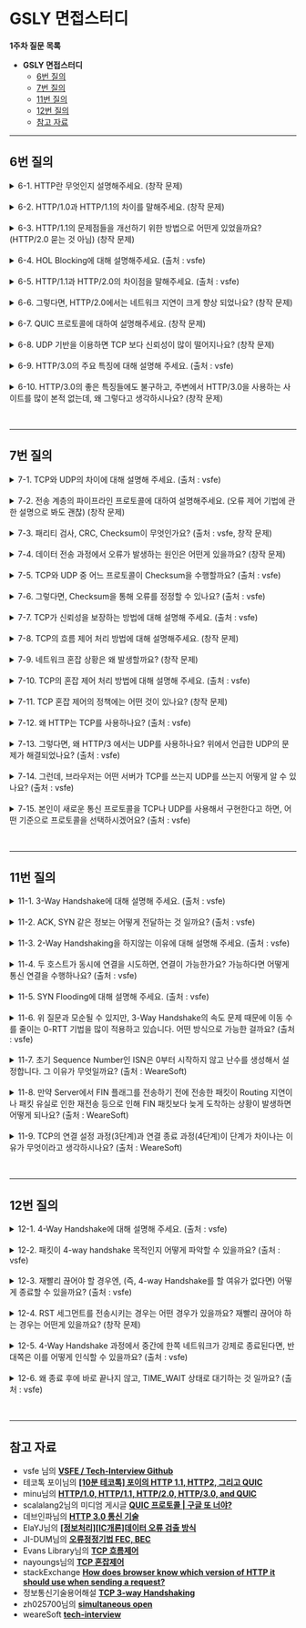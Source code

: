 
# GSLY 면접스터디

**1주차 질문 목록**

- **GSLY 면접스터디**
  - [6번 질의](#6번-질의)
  - [7번 질의](#7번-질의)
  - [11번 질의](#11번-질의)
  - [12번 질의](#12번-질의)
  - [참고 자료](#참고-자료)

<hr>

## 6번 질의

<details><summary>6-1. HTTP란 무엇인지 설명해주세요. (창작 문제)</summary>

<br>

- HTTP(HyperText Transfer Protocol)는 문서 간 링크를 통하여 연결할 수 있는 HTML 같은 Hyptertext를 전송하는 프로토콜

- 애플리케이션 레이어에 위치

</details>

<br>

<details><summary>6-2. HTTP/1.0과 HTTP/1.1의 차이를 말해주세요. (창작 문제)</summary>

<br>

- <ins><strong>HTTP/1.0</strong></ins>
  - 하나의 요청-응답 마다 새로운 TCP 연결 → 성능 저하
    - 매번 TCP 연결을 계속 하니 RTT(Round Trip Time, 패킷 왕복시간)가 늘어남
  - HTTP 헤더에 호스트 헤더가 없음
    - 하나의 IP에서 여러 개의 도메인을 운영할 수 없음

- <ins><strong>HTTP/1.1</strong></ins>
  - <ins><strong>지속적 연결(Persistent Connection)</strong></ins>을 default로 설정하여, 지정한 timeout 동안 커넥션을 닫지 않고 유지 → 하나의 TCP 연결을 통해 여러 요청-응답 가능
  - <ins><strong>파이프라이닝(Pipelining)</strong></ins> 도입을 통해 요청이 응답을 기다리지 않고 순차적으로 여러 요청을 연속적으로 보낼 수 있게 됨
  - 호스트 헤더 추가를 통해 가상 호스팅(virtual hosting, 하나의 서버에 여러 개의 도메인 이름을 호스팅하는 방식)이 가능하게 됨
  - 대역폭 최적화시켰음
    - HTTP/1.0은 다운로드 도중 끊기면 다시 다운로드가 불가능하고 새로 받아야했음
    - HTTP/1.1은 Range:bytes 헤더를 추가하여 다운로드 재개 요청 가능
  - 강력한 인증을 위해 프록시 관련 헤더도 추가됨
    - proxy-authentication, proxy-authorization

</details>

<br>

<details><summary>6-3. HTTP/1.1의 문제점들을 개선하기 위한 방법으로 어떤게 있었을까요? (HTTP/2.0 묻는 것 아님) (창작 문제)</summary>

<br>

- 주로 프론트엔드 단의 최적화 내용

1. Image Spriting (이미지 스프라이트) : 다양한 이미지 파일의 요청 횟수를 줄이기 위해, 하나의 큰 이미지로 만든 다음 CSS에서 해당 이미지의 좌표값을 지정하여 표시하는 방법

2. Domain Sharding (도메인 분할) : 브라우저들이 여러 개의 연결을 생성하여 병렬로 요청 보내는 것

3. Minified CSS/JS : 데이터의 용량을 줄이기 위해 CSS, JS 축소

4. Load Faster : head 태그에 JS를 삽입하고 async나 defer 옵션을 이용하여 브라우저 파싱을 block 하지 않고 로드

5. Data URI Scheme : HTML 문서 내 이미지 리소스를 Base64로 인코딩된 이미지 데이터로 직접 기술하는 방법을 통해 서버로의 요청을 줄임

6. 구글의 SPDY 프로토콜 : Throughput이 아닌 Latency 관점에서 고속화한 새로운 프로토콜이다. 스피디 프로토콜은 HTTP/2.0의 기반 프로토콜이 됨

</details>

<br>

<details><summary>6-4. HOL Blocking에 대해 설명해주세요. (출처 : vsfe)</summary>

<br>

- HOL Blocking (Head Of Line Blocking)은 어떤 요청에 병목이 생겨서 전체적으로 latency가 증가하는 것이다.

- 웹에서 HOL Blocking을 말할 때는 `HTTP 에서의 HOL Blocking`과 `TCP 에서의 HOL Blocking`이 있다.

<br>

- <ins><strong>HTTP 에서의 HOL Blocking</strong></ins>
    - HTTP/1.1에 도입된 파이프라인 때문에 발생한 문제
    - 요청-응답 1쌍은 항상 순서를 유지하면서 동기적으로 수행됨
    - ex) A, B, C 요청이 순서대로 가는 상황에 A 요청이 다른 요청에 비해 오래 걸리는 상황이다. 이때, A가 완료되기 전까지 B와 C는 block 되고 기다려야 한다. → 병목 발생

- <ins><strong>TCP 에서의 HOL Blocking</strong></ins>
    - TCP의 고질적인 문제이다.
    - TCP는 패킷 전송 과정에서 신뢰성 때문에 전달을 보장한다. 이 때문에 패킷이 손실된 경우에는 재전송한다.
    - ex) A, B, C 패킷이 순서대로 가다가 A 패킷이 손실되면 재전송 되기 전까지 B, C 패킷은 기다려야 한다. → 병목 발생

</details>

<br>

<details><summary>6-5. HTTP/1.1과 HTTP/2.0의 차이점을 말해주세요. (출처 : vsfe)</summary>

<br>

- HTTP/2.0은 HTTP/1.1의 문제를 해결하면서 성능을 향상시키기 위해 등장했음

- HTTP/1.1의 대표적인 문제 → HOL Blocking, 중복 헤더(Compression header), 무거운 헤더

- HTTP/2.0에서는 아래와 같이 문제를 해결한다.

  - <ins><strong>바이너리 프레이밍 계층 이용</strong></ins>
    - text로 왔다갔다 하던 데이터를 바이너리 프레임으로 인코딩하여 전송
    - 파싱 속도, 전송 속도 크게 증가
    - `\r`, `\n` 과 같이 개행문자로 헤더와 바디가 구분되던 것이 layer로 구분할 수 있게 되어서 오류 발생 가능성이 줄었음

  - <ins><strong>멀티플렉싱 (Multiplexing)</strong></ins>
    - 연결된 커넥션 내에서 양방향으로 메시지를 주고받는 하나의 큰 흐름인 **Stream**을 이용
    - Stream안에 다수의 Frame으로 이루어진 Message를 담아서 전송
    - 이러한 Stream들이 병렬적으로 처리되어 HTTP 요청과 응답이 비동기적으로 처리됨 → HOL Blocking 문제 해결

  - <ins><strong>헤더 압축</strong></ins>
    - HTTP/1.1에는 많은 헤더가 추가되었었고, 또 그는 매 요청마다 전송되었었음
    - 이러한 중복 헤더 문제 해결을 위해, HTTP/2.0에서는 헤더 내용 중 중복되는 헤더는 정적 테이블에 캐싱해놓고 중복되지 않는 헤더만 보냄
    - 이때, 중복되는 헤더는 허프만 인코딩을 통해 더욱 압축해서 보냄
    - 결과적으로 HTTP/1.1에 비하여 헤더의 크기가 약 85% 줄어듦
    - > 허프만 인코딩 : 문자열을 문자 단위로 쪼개 빈도수를 세어 빈도가 높은 정보는 적은 비트수를 사용해 표현하고, 빈도가 낮은 정보는 비트 수를 많이 사용하여 전체 데이터 표현에 필요한 비트양을 줄이는 알고리즘

- Server Push 기능도 제공한다. (HTML 문서 상에 필요한 리소스를 클라이언트 요청 없이 보낼 수 있음)

<br>

</details>

<br>

<details><summary>6-6. 그렇다면, HTTP/2.0에서는 네트워크 지연이 크게 향상 되었나요? (창작 문제)</summary>

<br>

- HTTP/1.1에서 HTTP/2.0으로 넘어가면서 기대했던 효과보다는 생각보다 네트워크 지연이 줄지 않았음

- 사실 이는 HTTP가 TCP를 이용하기 때문이었는데, TCP의 고질적인 문제였음

- TCP에서도 HOL Blocking 문제가 발생
  - 패킷 전송 과정에서 신뢰성 때문에 전달을 보장한다. 이 때문에 패킷이 손실된 경우에는 재전송하면서 생기는 병목 현상

- 이 문제를 해결하기 위한 것이 QUIC 프로토콜

</details>

<br>

<details><summary>6-7. QUIC 프로토콜에 대하여 설명해주세요. (창작 문제)</summary>

<br>

- QUIC(Quick Udp Internet Connections) 프로토콜이란, UDP를 사용하여 빠르게 인터넷에 연결하는 프로토콜이다.

- QUIC 프로토콜은 Application과 Transport 계층을 애매하게 걸치고 있음

- UDP 위에서 동작하기에 전송 속도가 굉장히 빠름

- 독립 스트림 방식을 도입하여, 요청마다 다른 스트림을 사용하도록 스트림을 나눴음
    - A가 블록되어도 B나 C는 여전히 가게 되어서 TCP의 고절직 문제인 HOL Blocking 해결

- TCP/IP와 TLS 레이어가 나뉘어져 있어서 발생하던 불필요한 RTT를 줄였음
  - 어차피 SSL 인증을 위해 TLS 연결할 것을 생각하고 QUIC에 TLS 연결까지 같이 탑재해버렸음 → 커넥션 과정을 축소시켜 더욱 빠른 전송 속도

- 네트워크가 변경되어도 연결이 유지됨
  - 한 번 연결되면, connection ID를 클라이언트에게 부여하기에, 클라이언트의 IP가 변경되어도 기존의 연결을 계속 유지 가능

</details>

<br>

<details><summary>6-8. UDP 기반을 이용하면 TCP 보다 신뢰성이 많이 떨어지나요? (창작 문제)</summary>

<br>

- UDP 프로토콜은 신뢰성 보장을 못하는 것이 아니라 "안" 하는 것이다.

- 강제되던 TCP와는 다르게 필요에 따라 UDP의 신뢰성을 커스텀 할 수 있음

</details>

<br>

<details><summary>6-9. HTTP/3.0의 주요 특징에 대해 설명해 주세요. (출처 : vsfe)</summary>

<br>

- QUIC 위에서 돌아가는 HTTP가 HTTP/3.0

</details>

<br>

<details><summary>6-10. HTTP/3.0의 좋은 특징들에도 불구하고, 주변에서 HTTP/3.0을 사용하는 사이트를 많이 본적 없는데, 왜 그렇다고 생각하시나요? (창작 문제)</summary>

<br>

1. 기존 체계 호환 문제

- HTTP/1.1이나 HTTP/2 기반의 최적화를 이미 적용한 기업의 경우 오히려 신기술 도입 시 성능이 반감될 수 있음
  - ex) 브라우저의 병렬 다운로드를 통해 리소스를 빠르게 받아오는 도메인 분할(domain sharding) 기법을 적용한 경우

<br>

2. 암호화로 인하여 네트워크 제어가 힘듦

- QUIC는 기존에 암호화하지 않던 헤더 필드도 암호화하기에, ISP나 네트워크 중계회사에서 이 헤더 필드를 읽을 수 없어서 네트워크 혼잡을 관리하기 위한 네트워크를 최적화하기 힘들어짐
- ex) 패킷이 ACK인지 재전송인지 알기 어렵고 RTT 추정도 힘듦

<br>

3. QUIC가 CPU를 많이 사용함

- QUIC는 TCP보다 CPU를 3.5% 더 사용해서, 추가적인 CPU 사용이 아직은 도입하는 것을 주저하게 함

</details>

<br><hr>

## 7번 질의

<details><summary>7-1. TCP와 UDP의 차이에 대해 설명해 주세요. (출처 : vsfe)</summary>

<br>

- <ins><strong>TCP (Transmission Control Protocol)</strong></ins>

    <p align="center"><img src="../image/2024.03.08-신재윤-image01.png" height="50%", width="75%"></p>

  - 신뢰성 있는 데이터 통신을 가능하게 해주는 연결 지향형 프로토콜
      - 3-way handshaking 과정을 통해 연결하고 통신이 끝나면 4-way handshaking 과정을 통해 연결을 해제

  - 파이프라인 방법을 사용하여, 한 번에 데이터를 쏟아붓는다
    - ACK가 돌아올 때까지 기다리지 않고 다음 데이터를 전송

  - 흐름 제어
      - 송신 측에서 데이터 처리 속도 조절하여 수신 측의 버퍼 오버플로우 방지 (버퍼 크기 차이)
      - 송신 측에서 감당이 안되게 많은 데이터를 빠르게 보내 수신측에서 문제 발생하는 것 방지
      - (7-8번 문제와 관련)

  - 혼잡 제어
    - 네트워크 내의 패킷 수가 과도하게 증가하지 않도록 방지
    - 정보의 소통량이 과다하면 패킷을 조금만 전송하여 혼잡 붕괴 현상이 일어나는 것 막음
    - (7-10번 문제와 관련)

  - UDP 보다 신뢰성이 좋지만, 속도는 느림

  - 모든 TCP 연결은 전이중(Full-Duplex), 점대점(Point to Point) 방식
    - 전이중 : 전송이 양방향으로 동시에 일어날 수 있으며, 바이트 스트림을 사용함
    - 점대점 : 각 연결이 정확히 2개의 종단점을 가짐
    - 멀티캐스팅, 브로드캐스팅 지원 x

<br>

- <ins><strong>UDP (User Datagram Protocol)</strong></ins>

    <p align="center"><img src="../image/2024.03.08-신재윤-image02.png" height="50%", width="75%"></p>

  - 비 연결형으로 데이터그램 단위로 데이터를 처리하는 프로토콜
      - 데이터그램 : 독립적인 관계를 지니는 패킷
      - 데이터의 전송 순서가 바뀔 수 있음
      - 서버와 클라이언트는 `1:1`, `1:N`, `N:M`으로 연결 가능

  - 데이터의 수신 여부를 따로 확인하지 않음 → 패킷 오버헤드 적음 → 네트워크 부하 감소

  - TCP보다 전송속도가 빠르며, 신뢰성이 낮음

</details>

<br>

<details><summary>7-2. 전송 계층의 파이프라인 프로토콜에 대하여 설명해주세요. (오류 제어 기법에 관한 설명으로 봐도 괜찮) (창작 문제)</summary>

<br>

- <ins>파이프라인 프로토콜이란, 패킷 송수신 측면에서 일련의 단계 또는 처리 단계를 통해 데이터를 전송하는 방법</ins>

- 필요한 이유
  - 기존의 상황에서는 RTT(Round Trip Time, 왕복시간) 동안 아무것도 보낼 수 없기에 네트워크 활용률이 낮다.
  - 더 많이 보내는 형식으로 네트워크의 활용률을 높이기 위해 파이프라인 프로토콜은 필요하다

- 장점
  - 더 빠른 전송 속도를 허용하고, 네트워크 정체를 줄여서 네트워크 성능을 향상시킬 수 있음
  - 장거리 데이터 전송에 사용할 수 있어서 광역 네트워크에서 사용하기에 적합

- 단점
  - 구현하기 복잡할 수 있어서, 네트워크 문제 발생 시 문제 해결 어려울 수 있음
  - 네트워크에 대기 시간을 도입하여 전송 속도를 저하시킬 수도 있음


- <ins><strong>Stop-and-Wait</strong></ins>

    <p align="center"><img src="../image/2024.03.08-신재윤-image11.png" height="50%", width="75%"></p>

    - ACK 오기 전까지 멈추는거

- <ins><strong>Go-Back-N (GBN, N부터 반복)</strong></ins>

    <p align="center"><img src="../image/2024.03.08-신재윤-image12.png" height="50%", width="75%"></p>

    - 송신 측에서 확인 응답(ACK)을 받지 않고, 여러 패킷을 전송할 수 있음
    - 파이프라인에서 확인 응답이 안 된 패킷의 최대 허용 수 N보다 크면 안됨
    - Sliding Window 프로토콜 이라고도 부름
    - 패킷 하나에서 오류가 발생하는 경우, 윈도우 내의 모든 패킷 재전송 → 불필요한 작업 많이함

- <ins><strong>Selective Repeat ARQ (SR, 선택적 반복)</strong></ins>

    <p align="center"><img src="../image/2024.03.08-신재윤-image13.png" height="50%", width="75%"></p>

    - 수신측에서 오류가 발생한 패킷만을 다시 재전송하는 방법으로 불필요한 작업을 피하게 만듦 
    - ex) 윈도우 크기가 3, 패킷이 `0, 1, 2, 3` 인 경우, `ACK 0, ACK 1, ACK 2` 모두 유실되어서 패킷 0부터 다시 보낸다고 하자.
      - `ACK 0, ACK 1, ACK 2` 패킷을 유실해서 패킷 0부터 보내는거야?
      - `ACK 0, ACK 1, ACK 2` 패킷은 정상적으로 받았는데, `ACK 3`이 손실된 상태여서 다음 번호인 패킷 0을 보내는거야?
      - 이런 애매모호한 상황이 생김 → 그래서 패킷 번호눈 윈도우 크기보다 두 배가 넘도록 해야함

</details>

<br>

<details><summary>7-3. 패리티 검사, CRC, Checksum이 무엇인가요? (출처 : vsfe, 창작 문제)</summary>

<br>

- <ins><strong>패리티 검사</strong></ins>

  - 오류를 검출하는 방식으로, 1의 개수를 짝수 개로 맞춰서 보낼 지 홀수 개로 맞춰서 보낼 지 송신측과 수신측이 약속하고 여분의 bit (패리티 비트)를 채워서 보내는 방식

  - Single-bit Error 같은 홀수 개의 오류만 검출 가능, 짝수 개의 오류 검출 불가능
      - 이를 해결하기 위한 2차원 패리티 검사가 탄생
      - 수평(LRC), 수직(VRC) 패리티 비트를 추가하고 카운트 하는 방식
      - 하지만 수평과 수직으로 짝수 개씩 똑같이 바뀐다면 역시나 검출 불가능 → <ins>패리티 검사의 근본적인 한계</ins>

<br>

- <ins><strong>CRC (Cyclic Redundancy Check, 순환 중복 검사)</strong></ins>

  - 패리티 검사의 한계를 채워주기 위해 나온 오류 검출 방식

  - 데이터에 오류가 발생했는지 확인하는 코드를 데이터 뒤에 확장 데이터를 덧붙여 보내는 방식

  - <ins>나눗셈을 이용하여 오류를 검출</ins>하는 방식이다. 정해진 숫자로 나눴을 때, 무조건 나머지가 0이 되어야 한다. 보내는 확장 데이터가 나눌 때 사용하는 숫자이다.

<br>

- <ins><strong>Checksum</strong></ins>

  - 체크섬은 오류를 검출하는 방식으로 송신된 헤더와 데이터의 무결성을 검사하는 것이다.

  - 송신된 데이터의 체크섬과 수신된 데이터의 체크섬 값을 비교하고 올바르게 왔는지 확인하는 것

  - <ins>합계로 오류를 검출</ins>하는 방식이다.

  - 체크섬 계산 방법

    1. 데이터를 2Byte 단위로 나눠서 더함 (odd byte의 경우 뒤를 0으로 패딩)
    2. 덧셈 결과가 2Byte 초과하면 올림수(carry)를 하위 바이트에 더함
    3. 덧셈 결과에 1의 보수를 취함

</details>

<br>

<details><summary>7-4. 데이터 전송 과정에서 오류가 발생하는 원인은 어떤게 있을까요? (창작 문제)</summary>

<br>

1. 감쇠 (Attenuation) : 전송 신호가 전송 매체를 통과하는 과정에서 거리에 따라 점차 약해지는 현상

2. 지연 왜곡 (Delay Distortion) : 유선 전송 매체에서 주로 발생하는데, 하나의 전송 매체를 통해 여러 신호를 전달했을 경우 주파수에 따라 속도가 달라지면서 생기는 오류

3. 상호 변조 잡음 (Intermodulation Noise) : 서로 다른 주파수들이 하나의 전송 매체를 공유할 때, 주파수 간 합이나 차로 인하여 새로운 주파수가 생성되는 잡음

4. 충격 잡음 (Impulse Noise) : 번개와 같은 외부적인 충격이나 기계적인 통신 시스템의 결함 등 순간적으로 높은 진폭이 발생하는 잡음

</details>

<br>

<details><summary>7-5. TCP와 UDP 중 어느 프로토콜이 Checksum을 수행할까요? (출처 : vsfe)</summary>

<br>

- TCP 헤더와 UDP 헤더 모두에 체크섬이 있다. 둘 다 수행한다.

- TCP는 필수적으로 체크섬 과정을 수행

- UDP의 체크섬은 선택과정이면서, 에러 복구를 위한 필드가 불필요하기 때문에 TCP 헤더에 비해 간단하다.
  - ex) checksum 값이 0이면 수신측은 체크섬 계산을 하지 않아도 됨

</details>

<br>

<details><summary>7-6. 그렇다면, Checksum을 통해 오류를 정정할 수 있나요? (출처 : vsfe)</summary>

<br>

- <ins><strong>Checksum은 오류 검출 방식으로, 직접 오류를 정정할 수는 없고, 재전송을 요청할 수는 있다.</strong></ins>

- 오류 수정 방식에는 크게 후진오류수정(BEC), 전진오류수정(FEC)가 있다.

- 후진오류수정(Backward Error Correction) : 전송된 데이터에 오류가 발생된 경우, <ins>송신 측에 오류 사실을 알려 재전송으로 복원하는 방식</ins>
  - 오류 검출 방식 : 패리티 검사, CRC, 체크섬
  - 자동 반복 요청(ARQ) : Stop and Wait, Go-back-N, Selective-Repeat, Adaptive ARQ

- 전진오류수정(Forward Error Correction) : <ins>수신 측에서 오류를 스스로 검출/복원할 수 있는 방법</ins>으로 송신 시 오류 복구를 위한 잉여 비트를 추가하여 전송하는 방식
  - 해밍코드 : 수신 측에서 오류가 발생한 비트를 찾아 재전송을 요구하지 않고 자신이 직접 오류 수정 (1개 오류 비트 수정)
  - 상승코드 : 한계 값(경계 값) 디코딩, 순차적 디코딩을 이용하여 오류가 발생한 오류 비트를 모두 수정할 수 있는 방식

</details>

<br>

<details><summary>7-7. TCP가 신뢰성을 보장하는 방법에 대해 설명해 주세요. (출처 : vsfe)</summary>

<br>

- 자신이 보낸 데이터에 대하여 상대방이 받았다는 의미인 응답 패킷을 다시 받아야 통신이 이루어 짐

- 만약, 그 과정에서 응답 패킷을 받지 못하면 패킷이 유실되었다고 판단하여 TCP 재전송이 이루어짐

- 이와 같은 과정을 통해 신뢰성을 보장함

</details>

<br>

<details><summary>7-8. TCP의 흐름 제어 처리 방법에 대해 설명해주세요. (창작 문제)</summary>

<br>

- 흐름 제어
  - 송신 측에서 데이터 처리 속도 조절하여 수신 측의 버퍼 오버플로우 방지 (버퍼 크기 차이)
  - 송신 측에서 감당이 안되게 많은 데이터를 빠르게 보내 수신측에서 문제 발생하는 것 방지
  - Stop and Wait, Sliding Window
  - (7-1번 문제와 관련)

<br>

  > **큐잉 지연**으로 인하여, 송신 측의 전송량이 수신측의 수신량보다 큰 경우 패킷이 손실될 수 있음. 따라서, 송신측의 패킷 전송량을 수신측에 따라 제어해야 함 <br><br> 기본적인 개념으로 수신측에서 송신측에게 자신의 상태인 RWND(Receive Window, Receive Buffer의 남은 공간)를 피드백한다.

<br>

- <ins><strong>Stop and Wait</strong></ins>

    <p align="center"><img src="../image/2024.03.08-신재윤-image03.png" height="50%", width="75%"></p>

    - 매번 전송한 패킷에 대해 확인 응답(ACK)을 받아야만 그 다음 패킷을 전송하는 방법

    - 패킷을 하나씩 보내기에 비효율적

    - 단순한 구현으로 쓰지 않고, 여러 오류 제어 방식과 함께 도입하여 사용

- <ins><strong>Sliding Window</strong></ins>

    <p align="center"><img src="../image/2024.03.08-신재윤-image04.png" height="50%", width="75%"></p>

    <p align="center"><img src="../image/2024.03.08-신재윤-image05.png" height="50%", width="75%"></p>

    - 수신 측이 한 번에 처리할 수 있는 데이터를 정해놓고, 그때 그때 수신 측의 데이터 처리 상황을 송신 측에 알려줘서 데이터의 흐름을 제어하는 방식

    - 수신 측에서 설정한 window 크기 만큼 송신 측에서 확인 응답(ACK) 없이 패킷을 전송할 수 있어서, 데이터 흐름을 동적으로 조절할 수 있음
      - <ins><strong>window : 메모리 버퍼의 일정한 영역 → 일종의 마스킹 도구</strong></ins>
      - 최초의 윈도우 크기는 3-way handshaking을 통해 수신측 윈도우 크기로 결정됨

    - 쉽게 말해서, 송신 측이 수신 측에서 처리할 수 있는 데이터 양을 알고 있으니까 ACK 없이 예측해서 보낼 수 있다는 말

</details>

<br>

<details><summary>7-9. 네트워크 혼잡 상황은 왜 발생할까요? (창작 문제)</summary>

<br>

- 송신 측에서 보내는 데이터의 양이 라우터가 처리할 수 있는 양을 초과하면 데이터는 라우터가 처리하지 못한다.

- 송신 측에서는 초과된 데이터를 손실 데이터로 간주하고 계속 재전송하여 네트워크를 혼잡하게 만든다.

</details>

<br>

<details><summary>7-10. TCP의 혼잡 제어 처리 방법에 대해 설명해 주세요. (출처 : vsfe)</summary>

<br>

- 혼잡 제어 (7-1번 문제와 관련)
  - 네트워크 내의 패킷 수가 과도하게 증가하지 않도록 방지
  - 정보의 소통량이 과다하면 패킷을 조금만 전송하여 혼잡 붕괴 현상이 일어나는 것 막음
  - AIMD, 느린 시작, 빠른 재전송, 빠른 회복

<br>

  > 패킷 손실(lost)이나 긴 지연시간(long delay) 같은 congestion 발생 시, cwnd(congestion window) 양을 줄이고 congestion이 발생하지 않으면 cwnd를 점차 늘리는 방법이 혼잡제어이다. <br><br> CWND는 TCP 연결의 송신률을 제어하는 변수이다. `cwnd = 전송했지만 ACK를 받지 못한 패킷량 + 아직 보내지 않은 패킷량`으로 congestion이 발생하지 않으면 점차 늘리지만, congestion 발생 시 크기를 줄인다.

<br>

- <ins><strong>AIMD (Additive Increase / Multiplicative Decrease)</strong></ins>

    <p align="center"><img src="../image/2024.03.08-신재윤-image06.png" height="50%", width="75%"></p>

    - 합 증가 / 곱 감소 방식
    - 처음에 패킷 1개 보냄 → 문제 없으면 윈도우의 크기를 1씩 증가시켜가며 전송 → 전송에 실패하거나 일정 시간 넘기면 윈도우의 크기를 절반으로 줄임
    - 여러 호스트가 하나의 네트워크를 공유하는 경우, 나중에 진입한 쪽이 처음에는 불리하지만 시간이 흐를수록 평형상태로 수렴하여 굉장히 공평하다는 특징이 있음
    - 윈도우의 크기를 1씩 늘리기에 네트워크의 모든 대역을 제대로 활용하지 못하기에, 초창기에 오랜 시간이 걸리고, 네트워크 혼잡상황을 미리 감지하지 못한다는 단점 있음

- <ins><strong>Slow Start (느린 시작)</strong></ins>

    <p align="center"><img src="../image/2024.03.08-신재윤-image07.png" height="50%", width="75%"></p>

    - 윈도우의 크기를 1, 2, 4, 8 ... 지수적으로 증가시킴 → 혼잡 감지되면 윈도우의 크기를 1로 줄임

- <ins><strong>Fast Retransmit (빠른 재전송)</strong></ins>

    <p align="center"><img src="../image/2024.03.08-신재윤-image08.png" height="50%", width="75%"></p>

    - 수신 측에서 순서대로 잘 도착한 마지막 패킷의 다음 순번을 ACK에 실어서 보냄
    - 중복 ACK를 3번 받는 순간 재전송이 이루어짐
    - 송신 측에서 설정한 timeout이 안지나도 해당 패킷을 재전송 할 수 있어서, 빠른 재전송률 유지 가능

- <ins><strong>Fast Recovery (빠른 회복)</strong></ins>

    <p align="center"><img src="../image/2024.03.08-신재윤-image10.png" height="50%", width="75%"></p>

    - 혼잡 상태가 되면, 윈도우 크기를 1로 줄이지 않고, 반으로 줄이고 선형적으로 증가시키는 방법
    - 혼잡 상황을 한 번 겪고 난 이후 → AIMID 방식으로 동작

</details>

<br>

<details><summary>7-11. TCP 혼잡 제어의 정책에는 어떤 것이 있나요? (창작 문제)</summary>

<br>

- <ins><strong>TCP Tahoe</strong></ins>

    <p align="center"><img src="../image/2024.03.08-신재윤-image14.png" height="50%", width="75%"></p>

    1. 처음에 slow start 시작하여 윈도우 크기 지수적으로 증가 → 임계점(ssthresh) 도달하면 AIMD 사용하여 윈도우 크기 선형적으로 증가
    2. 혼잡 상황 발생 시 → 임계점을 윈도우 크기 절반, 윈도우 크기는 1로 변경

    - Taheo는 ACK Duplicated 3번 만나는 상황이나 timeout 각각에 대하여 다르게 판단하지 않고 하나의 혼잡상황으로 판단

    - 한 번 혼잡 상황이 발생한 지점을 기억하고, 그 지점이 가까워지지 않도록 조절함
      - 초록선이 송신 측의 혼잡 윈도우 크기, 검정 선이 ssthresh 값

    - Slow Start 구간에 윈도우 크기 늘릴 때 오래걸림 + 혼잡 상황 발생 시 윈도우 크기 1부터 시작하는 단점

- <ins><strong>TCP Reno</strong></ins>

    <p align="center"><img src="../image/2024.03.08-신재윤-image15.png" height="50%", width="75%"></p>

    - Tahoe 처럼 Slow start 시작 → 임계점 넘어서면 AIMD 사용하는 것 동일

    - 그러나, Tahoe와는 다르게 3 ACK Duplicated와 timeout 혼잡 상황을 구분함 → 혼잡 상황에 대해 우선순위를 둔 정책

      - 3 ACK Duplicated 발생 → 빠른 회복(윈도우 크기를 반으로 줄이고), 임계점을 줄어든 윈도우 크기로 정함
      - timeout 발생 → 윈도우 크기를 1로 줄이고 slow start 진행, 임계점 변경 x

</details>

<br>

<details><summary>7-12. 왜 HTTP는 TCP를 사용하나요? (출처 : vsfe)</summary>

<br>

- 데이터 전송의 신뢰성
  - 신뢰성 있는 전송 : HTTP 요청과 응답의 정확성에 대한 보장이 필요하다고 생각함. TCP는 패킷 손실되면 재전송 수행해서 모든 데이터가 전송되도록 보장하니까

- 제어와 관련하여
    - 오류 제어 : TCP는 오류 검출 및 수정을 지원
    - 혼잡 제어 : 네트워크의 혼잡 상태를 관리하고 효율적으로 데이터 전달 가능. UDP가 네트워크의 혼잡 상태를 관리하는 능력은.. 아직은 글쎄

- 결과적으로, TCP를 통해 HTTP는 웹 페이지나 파일을 전송할 때, 전송 중 손실되거나 변조된 데이터 없이 사용자에게 정확한 내용을 전달할 수 있도록 한다. 사용자 입장에서는 이로 인해 웹 서핑 시 높은 수준의 신뢰성과 안정성을 체감할 수 있다.

</details>

<br>

<details><summary>7-13. 그렇다면, 왜 HTTP/3 에서는 UDP를 사용하나요? 위에서 언급한 UDP의 문제가 해결되었나요? (출처 : vsfe)</summary>

<br>

- HOL Blocking (Head Of Line Blocking)을 없애고 latency를 줄여서 성능적으로 큰 향상이 있어서 사용한다고 생각함

- UDP가 신뢰성에서 문제가 있다고는 하지만, 사실, UDP는 신뢰성이 "없는 것"이 아니라 "안한 것"이라고 생각함. 애플리케이션 단에서 커스텀하여 신뢰성 확보 해줄 수 있음.

- 네트워크가 변경되어도 연결이 유지됨
  - 한 번 연결되면, connection ID를 클라이언트에게 부여하기에, 클라이언트의 IP가 변경되어도 기존의 연결을 계속 유지 가능

</details>

<br>

<details><summary>7-14. 그런데, 브라우저는 어떤 서버가 TCP를 쓰는지 UDP를 쓰는지 어떻게 알 수 있나요? (출처 : vsfe)</summary>

- TCP를 사용한다면 `HTTP/1.1`, `HTTP/2.0`을 말하는 것일거고 UDP라면 `HTTP/3.0`을 의미하는 것일 거다. HTTP 버전에 따라서, 브라우저는 서버와의 통신 방법을 결정한다.

- <ins><strong>HTTP/1.x</strong></ins>

  - `HTTP/1.0`, `HTTP/1.1`은 요청 형식이 서로 호환된다. 첫 요청 이후, 서버의 응답은 서버가 지원하는 버전과 함께 "Connection: keep-alive"와 같은 헤더를 포함하여 사용 가능한 기능을 나타낸다.

- <ins><strong>HTTP/2.0</strong></ins>

  - 브라우저는 `HTTP/2.0`를 TLS 연결 위에서만 지원한다. 이는 새로운 TLS 기능인 <ins>ALPN</ins>을 사용할 수 있게 한다. 크롬은 TLS 연결을 설정할 때 지원되는 프로토콜 목록을 서버에 보내고, 서버는 사용할 프로토콜을 선택하여 응답한다. 만약 서버가 ALPN extension을 반환하지 않는다면, 브라우저는 `HTTP/1.x`만 지원하는 것으로 가정한다.
    - TLS 연결을 설정할 때 지원되는 프로토콜 목록은 `http/1.1` 혹은 `h2`가 있다. `h2`는 이제부터 `HTTP/2.0`을 사용할 것으로 예상한다는 것을 표시한 것
    - ALPN (Application-Layer Protocol Negotiation, 프로토콜 협상) : TLS 연결을 설정할 때, 클라이언트와 서버 간에 사용할 프로토콜을 협상하는 메커니즘

- <ins><strong>HTTP/3.0</strong></ins>

  - `HTTP/3.0`은 QUIC이라는 다른 전송 프로토콜을 사용하기 때문에 인라인 업그레이드가 불가능하다. 따라서 브라우저는 초기 TCP 연결을 설정하고, TLS ALPN을 통해 `HTTP/1.1` 또는 `HTTP/2.0`을 협상한다. `HTTP/3.0`로 업그레이드하는 것은 실제로 서버가 시작하며, 서버는 HTTP 응답에 <ins>Alt-Svc 헤더</ins>를 보내어 `HTTP/3.0`을 지원하는 것을 나타낸다. 브라우저는 이 제안을 따르고 QUIC 연결을 시도하며, 성공하면 TCP 연결을 종료한다.
    - 인라인 프로토콜 : 웹 프로토콜에서 기존의 연결을 사용하여 새로운 프로토콜로 업그레이드하는 프로세스

</details>

<br>

<details><summary>7-15. 본인이 새로운 통신 프로토콜을 TCP나 UDP를 사용해서 구현한다고 하면, 어떤 기준으로 프로토콜을 선택하시겠어요? (출처 : vsfe)</summary>

<br>

- 새로운 통신 프로토콜을 구현한다면, UDP를 사용하여 구현할 것 같다. 페타데이터를 넘어서는 시대가 도래했고, 더욱 많은 데이터를 다루고 실시간성이 중요해지는 시대에서 TCP를 고집한다는 것은 힘들 것 같다.

- UDP를 커스터마이징 하여 신뢰성을 높이고, 네트워크 제어가 힘들다던가, TCP 방식에 비해 CPU를 더 많이 사용하는 문제 등을 개선하는 쪽으로 새로운 통신 프로토콜을 구현해보고 싶다.

</details>

<br><hr>

## 11번 질의

<details><summary>11-1. 3-Way Handshake에 대해 설명해 주세요. (출처 : vsfe)</summary>

<br>

<p align="center"><img src="../image/2024.03.08-신재윤-image16.png" height="50%", width="75%"></p>

- 3-Way Handshake란 클라이언트와 서버간의 가상회선을 수립하는 과정이다. 즉, 클라이언트는 서버에 요청을 전송할 수 있는지, 서버는 클라이언트에게 응답을 전송할 수 있는지 확인하는 과정이다.
  - 이 과정을 통해 클라이언트-서버 간 신뢰성 있는 연결을 맺게 되면서, 전송 순서가 보장되고 순서 제어가 가능하게 된다.
  - SYN(SYnchronize sequence Number) 플래그 : 접속 요청 (패킷 송신)
  - ACK(ACKnowledgement) 플래그 : 요청 수락 (패킷 받았다고 응답)

1. (세그먼트 1)클라이언트가 서버에 접속을 요청하는 `SYN` 패킷 보내고 `SYN/ACK` 응답을 기다리는 `SYN_SENT 상태`가 됨

2. (세그먼트 2)서버가 `SYN` 패킷 받으면 클라이언트에게 요청을 수락한다는 `ACK`와 `SYN`이 설정된 패킷을 전송하고 클라이언트가 다시 `ACK`로 응답하기를 기다리는 `SYN_RECEIVED` 상태가 됨

3. (세그먼트 3)클라이언트는 서버에게 `ACK` 보내고 난 이후에는 연결이 설정된 상태. 이때의 서버 상태가 `ESTABLISHED`이다.

</details>

<br>

<details><summary>11-2. ACK, SYN 같은 정보는 어떻게 전달하는 것 일까요? (출처 : vsfe)</summary>

<br>

- TCP 패킷의 헤더에 ACK, SYN 정보가 포함되어 전달된다.

</details>

<br>

<details><summary>11-3. 2-Way Handshaking을 하지않는 이유에 대해 설명해 주세요. (출처 : vsfe)</summary>

<br>

- <ins>신뢰성이 떨어진다.</ins> 클라이언트의 입장에서는 서버의 `SYN/ACK` 신호를 통해 응답을 받을 수 있으나, 서버의 입장에서는 `ACK`를 받을 수 없어서 제대로 보냈는지 송신을 확인할 수 없다.

- 2-way handshake는 서버와 클라이언트 간 상호인증을 위해 주로 사용되는데, 이 과정에서는 보통 <ins>ISN(초기 순서번호)의 동기화를 수행하지 않는다.</ins>
  - TCP는 양방향 통신이므로, 각 방향마다 다른 ISN(초기 순서번호)이 설정되는데, 2-way handshaking을 한 경우에는 ISN을 동기화 할 수 없다.
  - 세그먼트 1에서 클라이언트 측의 ISN 보냄 → 세그먼트 2에서 서버 측의 ISN 보냄 → 세그먼트 3에서 클라이언트가 ACK를 서버로 보내면서 서로의 ISN을 확인하고 동기화해야 하는데 이 과정이 빠져있으니까

</details>

<br>

<details><summary>11-4. 두 호스트가 동시에 연결을 시도하면, 연결이 가능한가요? 가능하다면 어떻게 통신 연결을 수행하나요? (출처 : vsfe)</summary>

- TCP는 두 개의 파이프를 사용하여 전송이 양방향으로 일어날 수 있는 전이중(Full-Duplex) 통신이라서 두 호스트가 동시에 연결을 시도해도 연결이 가능하다.

- simultaneous open을 이용하여 동시에 활성 상태로 열 수 있다.

    <p align="center"><img src="../image/2024.03.08-신재윤-image17.png" height="50%", width="75%"></p>

    1. 클라이언트와 서버가 동시에 서로에게 `SYN` 패킷을 보냄
    2. 서버와 클라이언트는 받은 `SYN` 패킷에 대한 응답으로 `SYN-ACK` 패킷 보냄
    3. 클라이언트과 서버는 `SYN-ACK` 패킷에 대한 응답으로 `ACK` 패킷 보냄

    - 두 TCP 모두 `ESTABLISHED` 상태로 가기 전에 `SYN_SENT`, `SYN_RECEIVED` 상태를 거친다.
    - 두 프로세스가 모두 클라이언트와 서버 역할을 한다.
    - 3-way Handshake 보다 빠르다.
    - TCP에 허용은 되지만, 사실 이런 시나리오가 발생할 가능성은 낮다.

</details>

<br>

<details><summary>11-5. SYN Flooding에 대해 설명해 주세요. (출처 : vsfe)</summary>

<br>

- 공격자가 대상 서버에 대량의 TCP SYN 요청 패킷을 보내서, 서버의 리소스를 고갈시키는 공격

- <ins>시나리오 (1) 공격자 -- (SYN) --> 서버</ins>

    - 대량 연결 요청 자체에서 서버는 부담을 느낌
    - 서버의 리소스가 고갈되면 응답하지 못하는 상태가 됨
    - **서비스 거부(DoS, Denial Of Service) 상태**
    - 서버는 SYN 패킷을 받으면 SYN 패킷 관련 정보를 백 로그 큐에 저장해 관리함

- <ins>시나리오 (2) 공격자 <-- (SYN+ACK) -- 서버</ins>

    - 서버는 SYN+ACK 패킷을 전송하고 ACK를 받을 때까지 대기
    - 서버는 half-open 상태가 됨
    - 공격자가 ACK를 전송하지 않고 서버를 계속 기다리게 함
    - half-open 연결이 쌓이고, 서버의 연결 테이블이 고갈되면서 서비스 거부 상태가 됨

- <ins>SYN Flooding 해결방법</ins>

    - 서버는 클라이언트의 IP 주소, 포트 번호, 시간 정보 등을 이용하여 쿠키를 생성
    - 쿠키는 일시적으로 서버 메모리에 저장되고, 연결 수립 이후에는 즉시 제거됨
    - SYN+ACK 패킷의 ISN에 Cookie 값을 넣어서 전송
    - 서버 입장에서는 클라한테 받은 SYN 패킷과 연결 정보를 저장할 필요가 없음
    - 클라이언트가 ACK 응답을 보내면, 서버는 Sequence Number (Cookie 값 + SYN 패킷의 크기)가 올바른지 확인한다. 일치하면 연결되고 일치하지 않으면 무시함
    - 그러나, DoS 공격은 막을 수 있지만, DDoS 공격은 막을 수 없고, 완벽한 해결방법이 아니라서 여러 방식과 결합하여 사용한다.

</details>

<br>

<details><summary>11-6. 위 질문과 모순될 수 있지만, 3-Way Handshake의 속도 문제 때문에 이동 수를 줄이는 0-RTT 기법을 많이 적용하고 있습니다. 어떤 방식으로 가능한 걸까요? (출처 : vsfe)</summary>

- 0-RTT (Zero Round-Trip Time) 기법은 TLS 연결 설정 과정에서 사용되는 기술 중 하나로, 3-way Handshake에서 발생하는 지연을 줄이고 속도를 향상시키는 방법 중 하나로, <ins>이전 연결의 정보를 재사용하여</ins> 서버에 대한 새로운 연결을 설정하는 것이다.

    1. 클라이언트는 서버에게 연결을 요청하는 ClientHello 메시지를 보냄
    2. 서버는 클라이언트에게 연결을 수락하는 ServerHello 메시지를 보냄
    3. 클라이언트와 서버는 서로에게 인증서를 교환하고, 암호화 키를 합의하는 과정을 거침

- 0-RTT는 TLS 1.3에서 도입된 기술인데, 클라이언트는 서버에게 최초 요청을 보내면서 동시에 이전에 사용한 세션 정보를 함께 보낸다. 여기에는 클라이언트와 서버 간에 공유된 비밀키, 암호화된 세션 상태가 포함된다.
    - 서버는 이 정보를 통해 유효한 클라이언트라고 판단하고 이전에 성공적으로 연결했던 것을 확인한다.
    - 이전 세션에서 사용한 키 및 상태를 다시 활성화하여 통신을 즉시 시작할 수 있다.

</details>

<br>

<details><summary>11-7. 초기 Sequence Number인 ISN은 0부터 시작하지 않고 난수를 생성해서 설정합니다. 그 이유가 무엇일까요? (출처 : WeareSoft)</summary>

<br>

- 연결을 맺을 때 사용하는 포트는 유한 범위 내에서 사용하고 시간이 지남에 따라 재사용됨
  - 그러다보니, 과거에 사용된 포트 번호 쌍을 사용하는 가능성이 존재
  - 서버 측에서는 패킷의 SYN을 보고 패킷을 구분하는데, 난수가 아닌 순차적인 숫자가 전송된다면 이전의 연결로부터 오는 패킷으로 인식할 수 있음

</details>

<br>

<details><summary>11-8. 만약 Server에서 FIN 플래그를 전송하기 전에 전송한 패킷이 Routing 지연이나 패킷 유실로 인한 재전송 등으로 인해 FIN 패킷보다 늦게 도착하는 상황이 발생하면 어떻게 되나요? (출처 : WeareSoft)</summary>

<br>

- 이러한 현상에 대비하여 클라이언트는 서버로부터 FIN 플래그를 수신하더라도 일정시간(Default: 240sec)동안 세션을 남겨 놓고 잉여 패킷을 기다리는 과정을 거친다. (TIME_WAIT 과정)

- 12-6번 문제와 관련

</details>

<br>

<details><summary>11-9. TCP의 연결 설정 과정(3단계)과 연결 종료 과정(4단계)이 단계가 차이나는 이유가 무엇이라고 생각하시나요? (출처 : WeareSoft)</summary>

<br>

- 클라이언트가 데이터 전송을 마쳤다고 하더라도 서버는 아직 보낼 데이터가 남아있을 수 있기 때문에 일단 FIN에 대한 ACK만 보내고, 데이터를 모두 전송한 후에 자신도 FIN 메시지를 보내기 때문이다.

</details>

<br><hr>

## 12번 질의

<details><summary>12-1. 4-Way Handshake에 대해 설명해 주세요. (출처 : vsfe)</summary>

<br>

- 4-Way Handshake란 TCP 연결을 해제하는 과정이다.

    <p align="center"><img src="../image/2024.03.08-신재윤-image18.png" height="50%", width="75%"></p>

    - FIN 플래그 : 접속이 연결되었을 때, 끊어야 할 때 사용하는 FLAG BIT
    - ACK(ACKnowledgement) 플래그 : 요청 수락 (패킷 받았다고 응답)

1. 클라이언트가 연결을 종료하겠다는 `FIN` 플래그 전송
2. 서버는 `FIN` 플래그 받은 후 응답으로 `ACK`를 클라이언트한테 보내고, 일정시간 대기하면서 서버 자신의 통신이 끝날 때까지 대기
3. 서버가 통신이 끝났으면 `FIN` 플래그를 클라이언트한테 전송
4. 클라이언트는 확인했다는 `ACK` 플래그를 다시 서버로 전송

</details>

<br>

<details><summary>12-2. 패킷이 4-way handshake 목적인지 어떻게 파악할 수 있을까요? (출처 : vsfe)</summary>

<br>

- FIN 플래그가 있냐 없냐로 확인할 수 있다.

</details>

<br>

<details><summary>12-3. 재빨리 끊어야 할 경우엔, (즉, 4-way Handshake를 할 여유가 없다면) 어떻게 종료할 수 있을까요? (출처 : vsfe)</summary>

<br>

- <ins><strong>Abrupt connection release (갑작스러운 연결 해제)</strong></ins>

  - <ins>RST(TCP reset)</ins> 세그먼트를 전송시켜서 갑작스러운 연결 해제를 수행할 수 있다.
  - ACK를 보내거나 기다리는 작업이 필요하지 않고, 바로 연결이 종료된다.
  - RST 비트를 1로 설정한 세그먼트를 전송한다.
    - 송신자는 패킷을 보내고 바로 연결을 종료한다.
    - 수신자는 패킷을 받으면 바로 연결을 종료한다.

</details>

<br>

<details><summary>12-4. RST 세그먼트를 전송시키는 경우는 어떤 경우가 있을까요? 재빨리 끊어야 하는 경우는 어떤게 있을까요? (창작 문제)</summary>

<br>

- 악상코드가 존재하는 경우처럼 보안이 위반된 경우

- 자원이 부족하여 자원 할당을 해제해야 하는 경우

- TCP 연결에 장애가 발생한 경우

</details>

<br>

<details><summary>12-5. 4-Way Handshake 과정에서 중간에 한쪽 네트워크가 강제로 종료된다면, 반대쪽은 이를 어떻게 인식할 수 있을까요? (출처 : vsfe)</summary>

<br>

- timeout을 통해 일정 시간이 지나면 스스로 close한다.

</details>

<br>

<details><summary>12-6. 왜 종료 후에 바로 끝나지 않고, TIME_WAIT 상태로 대기하는 것 일까요? (출처 : vsfe)</summary>

<br>

- 클라이언트에서 서버로 보낸 ACK가 소실되었을 수도 있다.

- 서버에서 아직 받지 못한 잉여 패킷이 있을 수도 있다.

- 11-8번 문제와 관련

</details>

<br><hr>

## 참고 자료

- vsfe 님의 **[VSFE / Tech-Interview Github](https://github.com/VSFe/Tech-Interview/tree/main)**
- 테코톡 포이님의 **[[10분 테코톡] 포이의 HTTP 1.1, HTTP2, 그리고 QUIC](https://www.youtube.com/watch?v=Zyv1Sj43ykw)**
- minu님의 **[HTTP/1.0, HTTP/1.1, HTTP/2.0, HTTP/3.0, and QUIC](https://velog.io/@minu/HTTP1.0-HTTP1.1-HTTP2-and-QUIC)**
- scalalang2님의 미디엄 게시글 **[QUIC 프로토콜 | 구글 또 너야?](https://medium.com/rate-labs/quic-%ED%94%84%EB%A1%9C%ED%86%A0%EC%BD%9C-%EA%B5%AC%EA%B8%80-%EB%98%90-%EB%84%88%EC%95%BC-932befde91a1)**
- 데브인파님의 **[HTTP 3.0 통신 기술](https://inpa.tistory.com/entry/WEB-%F0%9F%8C%90-HTTP-30-%ED%86%B5%EC%8B%A0-%EA%B8%B0%EC%88%A0-%EC%9D%B4%EC%A0%9C%EB%8A%94-%ED%99%95%EC%8B%A4%ED%9E%88-%EC%9D%B4%ED%95%B4%ED%95%98%EC%9E%90#quic_%ED%94%84%EB%A1%9C%ED%86%A0%EC%BD%9C)**
- ElaYJ님의 **[[정보처리][IC개론]데이터 오류 검출 방식](https://m.blog.naver.com/syunjae21/222281190462)**
- JI-DUM님의 **[오류정정기법 FEC, BEC](http://www.jidum.com/jidums/view.do?jidumId=426)**
- Evans Library님의 **[TCP 흐름제어](https://evan-moon.github.io/2019/11/22/tcp-flow-control-error-control/)**
- nayoungs님의 **[TCP 혼잡제어](https://nayoungs.tistory.com/entry/%EB%84%A4%ED%8A%B8%EC%9B%8C%ED%81%AC-TCPIP-%ED%9D%90%EB%A6%84%EC%A0%9C%EC%96%B4-%ED%98%BC%EC%9E%A1%EC%A0%9C%EC%96%B4)**
- stackExchange **[How does browser know which version of HTTP it should use when sending a request?](https://superuser.com/questions/1659248/how-does-browser-know-which-version-of-http-it-should-use-when-sending-a-request)**
- 정보통신기술용어해설 **[TCP 3-way Handshaking](http://www.ktword.co.kr/test/view/view.php?no=1901)**
- zh025700님의 **[simultaneous open](https://velog.io/@zh025700/%E3%85%81%ED%93%A8%ED%84%B0%EB%A7%9D)**
- weareSoft **[tech-interview](https://github.com/WeareSoft/tech-interview/blob/master/contents/network.md#questiontcp-%EA%B4%80%EB%A0%A8-%EC%A7%88%EB%AC%B8-1)**